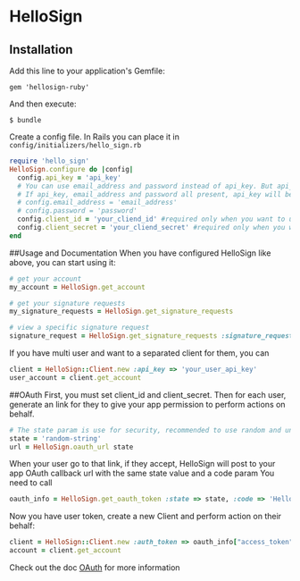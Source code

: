 # HelloSign

## Installation

Add this line to your application's Gemfile:

    gem 'hellosign-ruby'

And then execute:

    $ bundle

Create a config file. In Rails you can place it in `config/initializers/hello_sign.rb`

```ruby
require 'hello_sign'
HelloSign.configure do |config|
  config.api_key = 'api_key'
  # You can use email_address and password instead of api_key. But api_key is recommended
  # If api_key, email_address and password all present, api_key will be used
  # config.email_address = 'email_address'
  # config.password = 'password'
  config.client_id = 'your_cliend_id' #required only when you want to use embedded or OAuth
  config.client_secret = 'your_cliend_secret' #required only when you want to use OAuth
end
```
##Usage and Documentation
When you have configured HelloSign like above, you can start using it:

```ruby
# get your account
my_account = HelloSign.get_account

# get your signature requests
my_signature_requests = HelloSign.get_signature_requests

# view a specific signature request
signature_request = HelloSign.get_signature_requests :signature_request_id => 'id'
```

If you have multi user and want to a separated client for them, you can
```ruby
client = HelloSign::Client.new :api_key => 'your_user_api_key'
user_account = client.get_account
```

##OAuth
First, you must set client_id and client_secret. Then for each user, generate an link for they to give your app permission to
perform actions on behalf.
```ruby
# The state param is use for security, recommended to use random and unique for each user
state = 'random-string'
url = HelloSign.oauth_url state
```
When your user go to that link, if they accept, HelloSign will post to your app OAuth callback url with the same state value and a code param
You need to call
```ruby
oauth_info = HelloSign.get_oauth_token :state => state, :code => 'HelloSign return code'
```

Now you have user token, create a new Client and perform action on their behalf:
```ruby
client = HelloSign::Client.new :auth_token => oauth_info["access_token"]
account = client.get_account
```
Check out the doc [OAuth](https://www.hellosign.com/api/oauthWalkthrough) for more information
